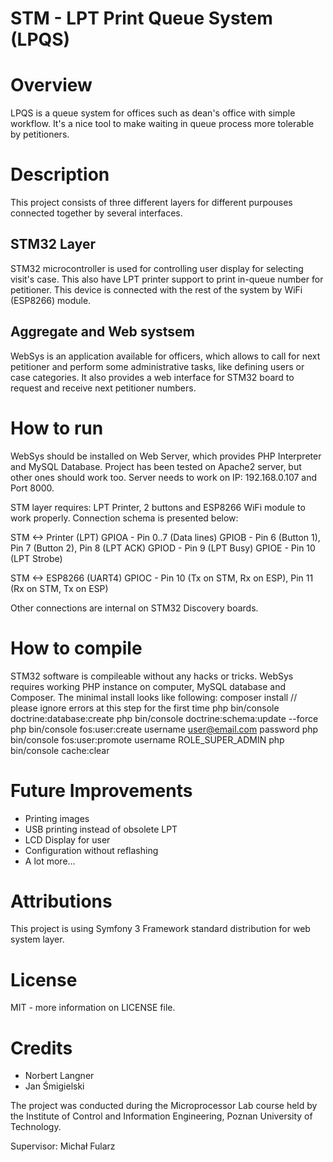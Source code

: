 # STM - LPT Print Queue System (LPQS)

# Overview
LPQS is a queue system for offices such as dean's office with simple workflow. It's a nice tool to make waiting
in queue process more tolerable by petitioners.

# Description
This project consists of three different layers for different purpouses connected together by several interfaces.
## STM32 Layer
STM32 microcontroller is used for controlling user display for selecting visit's case. This also have
LPT printer support to print in-queue number for petitioner. This device is connected with the rest of the system
by WiFi (ESP8266) module. 
## Aggregate and Web systsem
WebSys is an application available for officers, which allows to call for next petitioner and perform some
administrative tasks, like defining users or case categories. It also provides a web interface for STM32 board to request and receive next petitioner numbers.

# How to run
WebSys should be installed on Web Server, which provides PHP Interpreter and MySQL Database. Project has been tested on Apache2 server, but other ones should work too. Server needs to work on IP: 192.168.0.107 and Port 8000.

STM layer requires: LPT Printer, 2 buttons and ESP8266 WiFi module to work properly. Connection schema is presented below:

STM <-> Printer (LPT)
GPIOA - Pin 0..7 (Data lines)
GPIOB - Pin 6 (Button 1), Pin 7 (Button 2), Pin 8 (LPT ACK)
GPIOD - Pin 9 (LPT Busy)
GPIOE - Pin 10 (LPT Strobe)

STM <-> ESP8266 (UART4)
GPIOC - Pin 10 (Tx on STM, Rx on ESP), Pin 11 (Rx on STM, Tx on ESP)

Other connections are internal on STM32 Discovery boards.

# How to compile
STM32 software is compileable without any hacks or tricks.
WebSys requires working PHP instance on computer, MySQL database and Composer. The minimal install looks like following:
composer install  // please ignore errors at this step for the first time
php bin/console doctrine:database:create
php bin/console doctrine:schema:update --force
php bin/console fos:user:create username user@email.com password
php bin/console fos:user:promote username ROLE_SUPER_ADMIN
php bin/console cache:clear

# Future Improvements
- Printing images
- USB printing instead of obsolete LPT
- LCD Display for user
- Configuration without reflashing
- A lot more...

# Attributions
This project is using Symfony 3 Framework standard distribution for web system layer.

# License
MIT - more information on LICENSE file.

# Credits
+ Norbert Langner
+ Jan Śmigielski

The project was conducted during the Microprocessor Lab course held by the Institute of Control and
Information Engineering, Poznan University of Technology.

Supervisor: Michał Fularz
